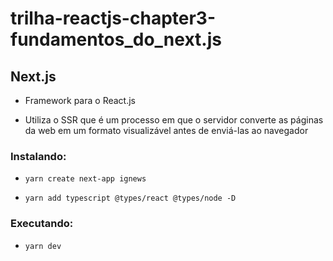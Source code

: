 # trilha-reactjs-chapter3-fundamentos_do_next.js

## Next.js

- Framework para o React.js

- Utiliza o SSR que é um processo em que o servidor converte as páginas da web em um formato visualizável antes de enviá-las ao navegador

### Instalando:

- `yarn create next-app ignews`

- `yarn add typescript @types/react @types/node -D`

### Executando:

- `yarn dev`
